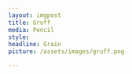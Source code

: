 ```yaml
---
layout: imgpost
title: Gruff
media: Pencil
style: 
headline: Grain
picture: /assets/images/gruff.png

---
```


